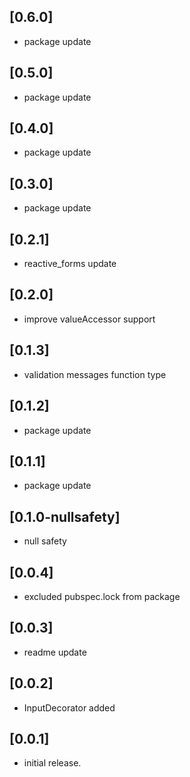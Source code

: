 ## [0.6.0]
* package update

## [0.5.0]
* package update

## [0.4.0]
* package update

## [0.3.0]
* package update

## [0.2.1]
* reactive_forms update

## [0.2.0]
* improve valueAccessor support

## [0.1.3]
* validation messages function type

## [0.1.2]
* package update

## [0.1.1]
* package update

## [0.1.0-nullsafety]
* null safety

## [0.0.4]
* excluded pubspec.lock from package

## [0.0.3]
* readme update

## [0.0.2]
* InputDecorator added

## [0.0.1]
* initial release.
